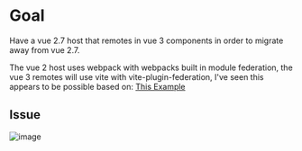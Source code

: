 # Goal
Have a vue 2.7 host that remotes in vue 3 components in order to migrate away from vue 2.7.

The vue 2 host uses webpack with webpacks built in module federation, the vue 3 remotes will use vite with vite-plugin-federation, I've seen this appears to be possible based on: [This Example](https://github.com/originjs/vite-plugin-federation/tree/main/packages/examples/vue3-demo-webpack-esm-esm)

## Issue
![image](https://github.com/OwenPattison/federation-test/assets/5864244/79cf7ddf-8f9f-43bc-97f9-b7dbee626a3f)

